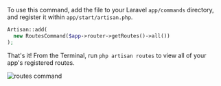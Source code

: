 To use this command, add the file to your Laravel `app/commands` directory, and register it within `app/start/artisan.php`.

```php
Artisan::add(
  new RoutesCommand($app->router->getRoutes()->all())
);
```

That's it! From the Terminal, run `php artisan routes` to view all of your app's registered routes.

![routes command](https://github.com/JeffreyWay/laravel-routes-command/raw/master/img/routes.png)
